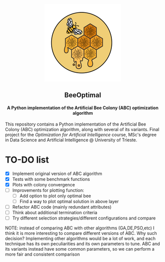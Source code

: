 <div align="center">
  <a href="https://github.com/giuliofantuzzi/BeeOptimal">
    <img src="assets/LogoBeeOptimal.png" alt="Logo" width="250" height="250">
  </a>
<h2 align="center">BeeOptimal</h2>
<h4 align="center">A Python implementation of the Artificial Bee Colony (ABC) optimization algorithm</h4>
</div>

This repository contains a Python implementation of the Artificial Bee Colony (ABC) optimization algorithm, along with several of its variants. Final project for the *Optimization for Artificial Intelligence* course, MSc's degree in Data Science and Artificial Intelligence @ University of Trieste.


# TO-DO list
- [x] Implement original version of ABC algorithm
- [x] Tests with some benchmark functions
- [x] Plots with colony convergence
- [ ] Improvements for plotting function:
  - [ ] Add option to plot only optimal bee
  - [ ] Find a way to plot optimal solution in above layer
- [ ] Refactor ABC code (mainly redundant attributes)
- [ ] Think about additional termination criteria
- [ ] Try different selection strategies/different configurations and compare

NOTE: instead of comparing ABC with other algorithms (GA,DE,PSO,etc) I think it is more interesting to
compare different versions of ABC. Why such decision? Implementing other algorithms would be a lot of work, and each technique has its own peculiarities and its own parameters to tune. ABC and its variants
instead have some common parameters, so we can perform a more fair and consistent comparison
